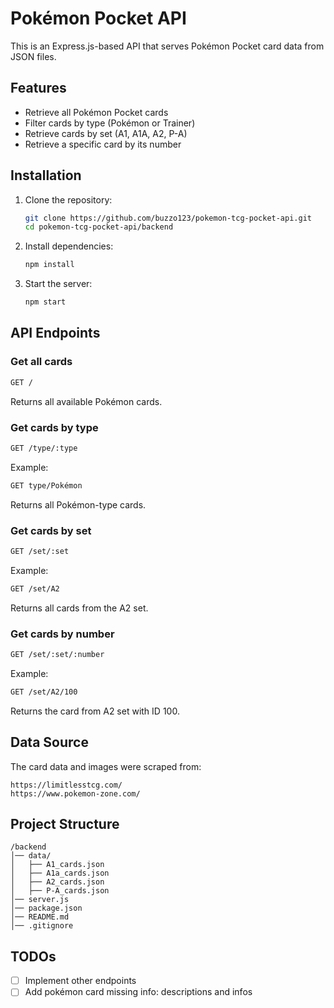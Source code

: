 # Pokémon Pocket API

This is an Express.js-based API that serves Pokémon Pocket card data from JSON files.

## Features
- Retrieve all Pokémon Pocket cards
- Filter cards by type (Pokémon or Trainer)
- Retrieve cards by set (A1, A1A, A2, P-A)
- Retrieve a specific card by its number

## Installation

1. Clone the repository:
   ```sh
   git clone https://github.com/buzzo123/pokemon-tcg-pocket-api.git
   cd pokemon-tcg-pocket-api/backend
   ```
2. Install dependencies:
   ```sh
   npm install
   ```
3. Start the server:
   ```sh
   npm start
   ```

## API Endpoints

### Get all cards
```sh
GET /
```
Returns all available Pokémon cards.

### Get cards by type
```sh
GET /type/:type
```
Example:
```sh
GET type/Pokémon
```
Returns all Pokémon-type cards.

### Get cards by set
```sh
GET /set/:set
```
Example:
```sh
GET /set/A2
```
Returns all cards from the A2 set.

### Get cards by number
```sh
GET /set/:set/:number
```
Example:
```sh
GET /set/A2/100
```
Returns the card from A2 set with ID 100.

## Data Source

The card data and images were scraped from:
```
https://limitlesstcg.com/
https://www.pokemon-zone.com/
```


## Project Structure
```
/backend
│── data/
│   ├── A1_cards.json
│   ├── A1a_cards.json
│   ├── A2_cards.json
│   ├── P-A_cards.json
│── server.js
│── package.json
│── README.md
│── .gitignore
```



## TODOs
- [ ] Implement other endpoints
- [ ] Add pokémon card missing info: descriptions and infos